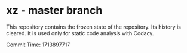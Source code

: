 # xz - master branch

This repository contains the frozen state of the repository.
Its history is cleared. It is used only for static code
analysis with Codacy.

Commit Time: 1713897717
